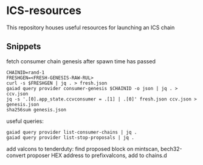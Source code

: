 # ICS-resources

This repository houses useful resources for launching an ICS chain

## Snippets

fetch consumer chain genesis after spawn time has passed
```
CHAINID=rand-1
FRESHGEN=<FRESH-GENESIS-RAW-RUL>
curl -s $FRESHGEN | jq . > fresh.json
gaiad query provider consumer-genesis $CHAINID -o json | jq . > ccv.json
jq -s '.[0].app_state.ccvconsumer = .[1] | .[0]' fresh.json ccv.json > genesis.json
sha256sum genesis.json  
```

useful queries:
```
gaiad query provider list-consumer-chains | jq .
gaiad query provider list-stop-proposals | jq .
```

add valcons to tenderduty: find proposed block on mintscan, bech32-convert proposer HEX address to prefixvalcons, add to chains.d